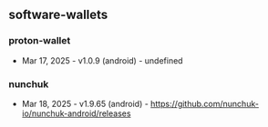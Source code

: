 ## software-wallets
### proton-wallet
- Mar 17, 2025 - v1.0.9 (android) - undefined
### nunchuk
- Mar 18, 2025 - v1.9.65 (android) - https://github.com/nunchuk-io/nunchuk-android/releases
